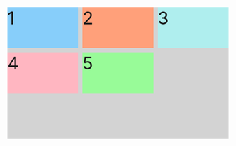<!--You can group cells of your grid together into an area and give the area a custom name. Do this by using grid-template-areas on the container like this:

grid-template-areas:
  "header header header"
  "advert content content"
  "advert footer footer";
The code above groups the cells of the grid into four areas: header, advert, content, and footer. Every word represents a cell and every pair of quotation marks represent a row.

Change the template so the footer area spans the entire bottom row. Defining the areas won't have any visual effect right now. Later, you will make an item use an area to see how it works.-->

<style>
  .item1{background:LightSkyBlue;}
  .item2{background:LightSalmon;}
  .item3{background:PaleTurquoise;}
  .item4{background:LightPink;}
  .item5{background:PaleGreen;}

  .container {
    font-size: 40px;
    min-height: 300px;
    width: 100%;
    background: LightGray;
    display: grid;
    grid-template-columns: 1fr 1fr 1fr;
    grid-template-rows: 1fr 1fr 1fr;
    grid-gap: 10px;
    grid-template-areas:
    <!--Only change code below this line-->
      "header header header"
      "advert content content"
      "footer footer footer";
    <!--Only change code above this line-->
  }
</style>

<div class="container">
  <div class="item1">1</div>
  <div class="item2">2</div>
  <div class="item3">3</div>
  <div class="item4">4</div>
  <div class="item5">5</div>
</div>
